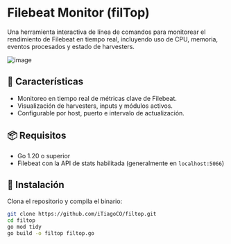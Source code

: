 # Filebeat Monitor (filTop)

Una herramienta interactiva de línea de comandos para monitorear el rendimiento de Filebeat en tiempo real, incluyendo uso de CPU, memoria, eventos procesados y estado de harvesters.


![image](https://github.com/user-attachments/assets/c92ccb8f-6c5e-4c3e-ae1c-6d7cb9b3603f)
## 🚀 Características
- Monitoreo en tiempo real de métricas clave de Filebeat.
- Visualización de harvesters, inputs y módulos activos.
- Configurable por host, puerto e intervalo de actualización.

## 📦 Requisitos
- Go 1.20 o superior
- Filebeat con la API de stats habilitada (generalmente en `localhost:5066`)

## 🔧 Instalación
Clona el repositorio y compila el binario:
```bash
git clone https://github.com/iTiagoCO/filtop.git
cd filtop
go mod tidy
go build -o filtop filtop.go
